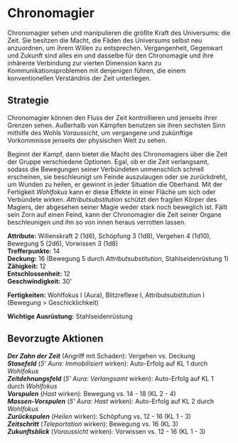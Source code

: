 # Chronomagier
Chronomagier sehen und manipulieren die größte Kraft des Universums: die Zeit. Sie besitzen die Macht, die Fäden des Universums selbst neu anzuordnen, um ihrem Willen zu entsprechen. Vergangenheit, Gegenwart und Zukunft sind alles ein und dasselbe für den Chronomagie und ihre inhärente Verbindung zur vierten Dimension kann zu Kommunikationsproblemen mit denjenigen führen, die einem konventionellen Verständnis der Zeit unterliegen.

## Strategie
Chronomagier können den Fluss der Zeit kontrollieren und jenseits ihrer Grenzen sehen. Außerhalb von Kämpfen benutzen sie ihren sechsten Sinn mithilfe des Wohls *Voraussicht*, um vergangene und zukünftige Vorkommnisse jenseits der physischen Welt zu sehen.

Beginnt der Kampf, dann bietet die Macht des Chronomagiers über die Zeit der Gruppe verschiedene Optionen. Egal, ob er die Zeit verlangsamt, sodass die Bewegungen seiner Verbündeten unmenschlich schnell erscheinen, sie beschleunigt um Feinde auszulaugen oder sie zurückdreht, um Wunden zu heilen, er gewinnt in jeder Situation die Oberhand. Mit der Fertigkeit *Wohlfokus* kann er diese Effekte in einer Fläche um sich oder Verbündete wirken. *Attributsubstitution* schützt den fragilen Körper des Magiers, der abgesehen seiner Magie weder stark noch beweglich ist. Fällt sein Zorn auf einen Feind, kann der Chronomagier die Zeit seiner Organe beschleunigen und ihn so von innen heraus verrotten lassen.

**Attribute:** Willenskraft 2 (1d6), Schöpfung 3 (1d8), Vergehen 4 (1d10), Bewegung 5 (2d6), Vorwissen 3 (1d8)  
**Trefferpunkte:** 14  
**Deckung:** 16 (Bewegung 5 durch *Attributsubstitution*, Stahlseidenrüstung 1)  
**Zähigkeit:** 12  
**Entschlossenheit:** 12  
**Geschwindigkeit:** 30'

**Fertigkeiten:** Wohlfokus I (Aura), Blitzreflexe I, Attributsubstitution I (Bewegung > Geschicklichkeit)

**Wichtige Ausrüstung:** Stahlseidenrüstung

## Bevorzugte Aktionen
***Der Zahn der Zeit*** (Angriff mit Schaden): Vergehen vs. Deckung  
***Stasefeld*** (*5' Aura: Immobilisiert* wirken): Auto-Erfolg auf KL 1 durch *Wohlfokus*  
***Zeitdehnungsfeld*** (*5' Aura: Verlangsamt* wirken): Auto-Erfolg auf KL 1 durch *Wohlfokus*  
***Vorspulen*** (*Hast* wirken): Bewegung vs. 14 - 18 (KL 2 - 4)  
***Massen-Vorspulen*** (*5' Aura: Hast* wirken): Auto-Erfolg auf KL 2 durch *Wohlfokus*  
***Zurückspulen*** (*Heilen* wirken): Schöpfung vs. 12 - 16 (KL 1 - 3)  
***Zeitschritt*** (*Teleportation* wirken): Bewegung vs. 16 (KL 3)  
***Zukunftsblick*** (*Voraussicht* wirken): Vorwissen vs. 12 - 16 (KL 1 - 3)
